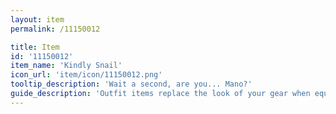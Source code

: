 ```yaml
---
layout: item
permalink: /11150012

title: Item
id: '11150012'
item_name: 'Kindly Snail'
icon_url: 'item/icon/11150012.png'
tooltip_description: 'Wait a second, are you... Mano?'
guide_description: 'Outfit items replace the look of your gear when equipped.'
---
```

